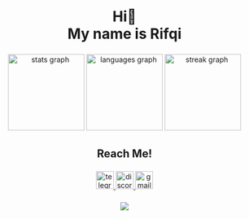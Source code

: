 <h1 align="center">Hi👋<br>My name is Rifqi</h1>

###

<div align="center">
  <img src="https://github-readme-stats.vercel.app/api?username=mysteriza&show_icons=true&include_all_commits=true&theme=chartreuse-dark" height="150" alt="stats graph" />
  <img src="https://github-readme-stats.vercel.app/api/top-langs?username=mysteriza&layout=compact&langs_count=5&theme=chartreuse-dark" height="150" alt="languages graph" />
  <img src="https://streak-stats.demolab.com?user=mysteriza&theme=chartreuse-dark" height="150" alt="streak graph" />
</div>

###

<h2 align="center">Reach Me!</h2>

###

<div align="center">
  <a href="https://t.me/mysteriza" target="_blank">
    <img src="https://img.shields.io/static/v1?message=Telegram&logo=telegram&label=&color=2CA5E0&logoColor=white&labelColor=&style=for-the-badge" height="35" alt="telegram logo"  />
  </a>
  <a href="https://discord.com/users/Mysteriza#8017" target="_blank">
    <img src="https://img.shields.io/static/v1?message=Discord&logo=discord&label=&color=7289DA&logoColor=white&labelColor=&style=for-the-badge" height="35" alt="discord logo"  />
  </a>
  <a href="mailto:mysteriza@proton.me" target="_blank">
    <img src="https://img.shields.io/static/v1?message=Gmail&logo=gmail&label=&color=D14836&logoColor=white&labelColor=&style=for-the-badge" height="35" alt="gmail logo"  />
  </a>
</div>

###

<div align="center">
  <img src="https://visitor-badge.laobi.icu/badge?page_id=mysteriza.mysteriza&left_color=darkgreen&left_text=Visitor"  />
</div>

###
